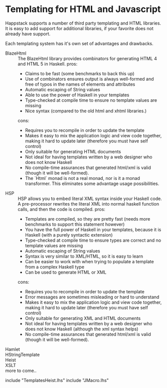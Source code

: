 Templating for HTML and Javascript
==================================

Happstack supports a number of third party templating and HTML
libraries. It is easy to add support for additional libraries, if your
favorite does not already have support.

Each templating system has it's own set of advantages and drawbacks.

<dl>
 <dt>BlazeHtml</dt>
   <dd>The BlazeHtml library provides combinators for generating HTML 4 and HTML 5 in Haskell.
    pros:
     <ul>
      <li>Claims to be fast (some benchmarks to back this up)</li>
      <li>Use of combinators ensures output is always well-formed and free of typos in the names of elements and attributes</li>
      <li>Automatic escaping of String values</li>
      <li>Able to use the power of Haskell in your templates</li>
      <li>Type-checked at compile time to ensure no template values are missing</li>
      <li>Nice syntax (compared to the old html and xhtml libraries.)</li>
     </ul>
    cons:
     <ul>
      <li>Requires you to recompile in order to update the template</li>
      <li>Makes it easy to mix the application logic and view code together, making it hard to update later (therefore you must have self control)</li>
      <li>Only suitable for generating HTML documents</li>
      <li>Not ideal for having templates written by a web designer who does not know Haskell</li>
      <li>No compile-time assurances that generated html/xml is valid (though it will be well-formed).</li>
      <li>The `Html` monad is not a real monad, nor is it a monad transformer. This eliminates some advantage usage possibilities.</li>
     </ul>
   </dd>

 <dt>HSP</dt>
   <dd>HSP allows you to embed literal XML syntax inside your Haskell code. A pre-processor rewrites the literal XML into normal haskell function calls, and then the code is compiled.
    pros:
     <ul>
      <li>Templates are compiled, so they are pretty fast (needs more benchmarks to support this statement however)</li>
      <li>You have the full power of Haskell in your templates, because it is Haskell (with a purely syntactic extension)</li>
      <li>Type-checked at compile time to ensure types are correct and no template values are missing</li>
      <li>Automatic escaping of String values</li>
      <li>Syntax is very similar to XML/HTML, so it is easy to learn</li>
      <li>Can be easier to work with when trying to populate a template from a complex Haskell type     
      <li>Can be used to generate HTML or XML</li>
     </ul>
    cons:
     <ul>
      <li>Requires you to recompile in order to update the template</li>
      <li>Error messages are sometimes misleading or hard to understand</li>
      <li>Makes it easy to mix the application logic and view code together, making it hard to update later (therefore you must have self control)</li>
      <li>Only suitable for generating XML and HTML documents</li>
      <li>Not ideal for having templates written by a web designer who does not know Haskell (although the xml syntax helps)</li>
      <li>No compile-time assurances that generated html/xml is valid (though it will be well-formed).</li>
     </ul>
   </dd>
  <dt>Hamlet</dt><dd></dd>
  <dt>HStringTemplate</dt><dd></dd>
  <dt>Heist</dt><dd></dd>
  <dt>XSLT</dt><dd></dd>
  <dt>more to come..</dt><dd></dd>
</dl>

include "TemplatesHeist.lhs"
include "JMacro.lhs"

